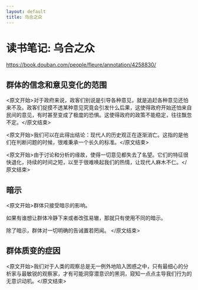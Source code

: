 ```yaml
---
layout: default
title: 乌合之众
---
```


# 读书笔记: 乌合之众

<https://book.douban.com/people/fleure/annotation/4258830/>
## 群体的信念和意见变化的范围

<原文开始>对于政府来说，政客们别说是引导各种意见，就是追赶各种意见还怕来不及。政客们捉摸不透某种意见究竟会引发什么后果，这使得政府开始还怕来自民间的意见，有时甚至变成了极度的恐惧。这使得政府的政策不能稳定，往往飘忽不定。</原文结束>

<原文开始>我们可以在此得出结论：现代人的历史观正在逐渐消亡。这指的是他们在判断问题的时候，很难秉承一个长久的标准。</原文结束>

<原文开始>由于讨论和分析的缘故，使得一切意见都失去了名望。它们的特征很快退化，持续的时间之短，以至于很难唤起我们的热情，让现代人麻木不仁。</原文结束>
## 暗示

<原文开始>群体只接受暗示的影响。

如果有谁想让群体冷静下来或者改弦易辙，那就只有使用不同的暗示。

除了暗示，群体对一切明确的告诫置若罔闻。
</原文结束>
## 群体质变的症因

<原文开始>我们对于人类的观察总是无一例外地陷入困惑之中，只有最细心的分析家与最敏锐的观察家，才有可能洞穿潜意识的黑洞，窥知一点点主导我们行为的无意识动机。</原文结束>